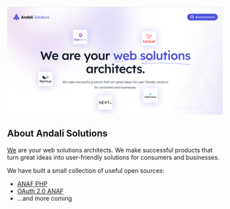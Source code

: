 <p align="center"><a href="https://andali.ro" target="_blank"><img src="https://github.com/andalisolutions/.github/blob/main/assets/img/andalisolutions.png?raw=true" width="1280"></a></p>

## About Andali Solutions

[We](https://andali.ro) are your web solutions architects. We make successful products that turn great ideas into user-friendly solutions for consumers and businesses.

We have built a small collection of useful open sources:

- [ANAF PHP](https://github.com/andalisolutions/anaf-php)
- [OAuth 2.0 ANAF](https://github.com/andalisolutions/oauth2-anaf)
- ...and more coming
